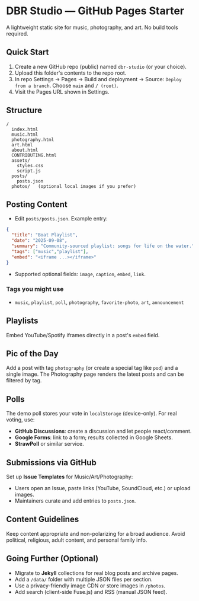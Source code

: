 
# DBR Studio — GitHub Pages Starter

A lightweight static site for music, photography, and art. No build tools required.

## Quick Start
1. Create a new GitHub repo (public) named `dbr-studio` (or your choice).
2. Upload this folder's contents to the repo root.
3. In repo Settings → Pages → Build and deployment → Source: `Deploy from a branch`. Choose `main` and `/ (root)`.
4. Visit the Pages URL shown in Settings.

## Structure
```
/
  index.html
  music.html
  photography.html
  art.html
  about.html
  CONTRIBUTING.html
  assets/
    styles.css
    script.js
  posts/
    posts.json
  photos/   (optional local images if you prefer)
```

## Posting Content
- Edit `posts/posts.json`. Example entry:
```json
{
  "title": "Boat Playlist",
  "date": "2025-09-08",
  "summary": "Community-sourced playlist: songs for life on the water.",
  "tags": ["music","playlist"],
  "embed": "<iframe ...></iframe>"
}
```
- Supported optional fields: `image`, `caption`, `embed`, `link`.

### Tags you might use
- `music`, `playlist`, `poll`, `photography`, `favorite-photo`, `art`, `announcement`

## Playlists
Embed YouTube/Spotify iframes directly in a post's `embed` field.

## Pic of the Day
Add a post with tag `photography` (or create a special tag like `pod`) and a single image. The Photography page renders the latest posts and can be filtered by tag.

## Polls
The demo poll stores your vote in `localStorage` (device-only). For real voting, use:
- **GitHub Discussions**: create a discussion and let people react/comment.
- **Google Forms**: link to a form; results collected in Google Sheets.
- **StrawPoll** or similar service.

## Submissions via GitHub
Set up **Issue Templates** for Music/Art/Photography:
- Users open an Issue, paste links (YouTube, SoundCloud, etc.) or upload images.
- Maintainers curate and add entries to `posts.json`.

## Content Guidelines
Keep content appropriate and non-polarizing for a broad audience. Avoid political, religious, adult content, and personal family info.

## Going Further (Optional)
- Migrate to **Jekyll** collections for real blog posts and archive pages.
- Add a `/data/` folder with multiple JSON files per section.
- Use a privacy-friendly image CDN or store images in `/photos`.
- Add search (client-side Fuse.js) and RSS (manual JSON feed).
